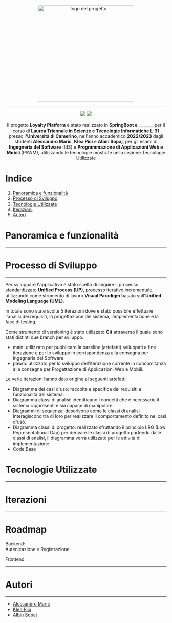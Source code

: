 <p align="center">
    <img src="https://assets.website-files.com/617aa3d3451f413605c27704/617aa3d3451f411422c27889_Loyall-06.svg" alt="logo del progetto" height="300em">
</p>

---
<p align="center">
    <img src="https://forthebadge.com/images/badges/made-with-java.svg"/>
    <img src="https://forthebadge.com/images/badges/powered-by-coffee.svg"/><br><br>
    Il progetto <strong>Loyalty Platform</strong> è stato realizzato in <strong> SpringBoot e _______ </strong> per il corso di <b>Laurea Triennale in Scienze e Tecnologie Informatiche L-31</b> presso l<b>'Università di Camerino</b>, nell'anno accademico <strong>2022/2023</strong> dagli studenti <b>Alessandro Maric</b>, <b>Klea Pici</b> e <b>Albin Sopaj</b>, per gli esami di <b>Ingegneria del Software</b> (IdS) e <b>Programmazione di Applicazioni Web e Mobili </b> (PAWM), utilizzando le tecnologie mostrate nella sezione Tecnologie Utilizzate
</p>

# Indice
1. [Panoramica e funzionalità](#panoramica)
2. [Processo di Sviluppo](#processo)
2. [Tecnologie Utilizzate](#tecnologie)
4. [Iterazioni](#iterazioni)
5. [Autori](#autori)

# Panoramica e funzionalità

---
# Processo di Sviluppo

---
Per sviluppare l'applicativo è stato scelto di seguire il processo standardizzato **Unified Process (UP)**, processo iterativo incrementale, utilizzando come strumento di lavoro **Visual Paradigm** basato sull'**Unified Modeling Language (UML)**.

In totale sono state svolte 5 iterazioni dove è stato possibile effettuare l'analisi dei requisiti, la progettazione del sistema, l'implementazione e la fase di testing.

Come strumento di versioning è stato utilizzato **Git** attraverso il quale sono stati distinti due branch per sviluppo.
- main: utilizzato per pubblicare la baseline (artefatti) sviluppati a fine iterazione e per lo sviluppo in corrispondenza alla consegna per Ingegneria del Software
- pawm: utilizzato per lo sviluppo dell'iterazione corrente in concomitanza alla consegna per Progettazione di Applicazioni Web e Mobili.

Le varie iterazioni hanno dato origine ai seguenti artefatti:
- Diagramma dei casi d'uso: raccolta e specifica dei requisiti e funzionalità del sistema.
- Diagramma classi di analisi: identificano i concetti che è necessario il sistema rappresenti e sia capace di manipolare.
- Diagrammi di sequenza: descrivono come le classi di analisi interagiscono tra di loro per realizzare il comportamento definito nei casi d'uso.
- Diagramma classi di progetto: realizzato sfruttando il principio LRG (Low Representational Gap) per derivare le classi di progetto partendo dalle classi di analisi, il diagramma verrà utilizzato per le attività di implementazione.
- Code Base

# Tecnologie Utilizzate <a name = "tecno"></a>

---
# Iterazioni

---
# Roadmap
Backend:    
    Autenicazione e Registrazione
    

Frontend:

---
# Autori <a name = "autori"></a>

---
- [Alessandro Maric](https://github.com/GitSsandro)
- [Klea Pici](https://github.com/KleaPici)
- [Albin Sopaj](https://github.com/albinsopaj)